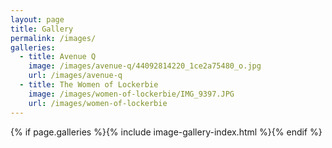 ```yaml
---
layout: page
title: Gallery
permalink: /images/
galleries:
  - title: Avenue Q
    image: /images/avenue-q/44092814220_1ce2a75480_o.jpg
    url: /images/avenue-q
  - title: The Women of Lockerbie
    image: /images/women-of-lockerbie/IMG_9397.JPG
    url: /images/women-of-lockerbie
---
```

{% if page.galleries %}{% include image-gallery-index.html %}{% endif %}
